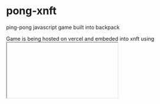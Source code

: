 # pong-xnft

ping-pong javascript game built into backpack 

Game is being hosted on vercel and embeded into xnft using <iframe>.

can find the game here:
https://pong-itsashrafsyed.vercel.app

checkout the game code repo here:
https://github.com/ItsAshrafSyed/ping-pong
